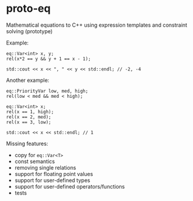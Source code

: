 proto-eq
================

Mathematical equations to C++ using expression templates and constraint solving (prototype)

Example:

    eq::Var<int> x, y;
    rel(x*2 == y && y + 1 == x - 1);

    std::cout << x << ", " << y << std::endl; // -2, -4

Another example:

	eq::PriorityVar low, med, high;
	rel(low < med && med < high);

	eq::Var<int> x;
	rel(x == 1, high);
	rel(x == 2, med);
	rel(x == 3, low);

	std::cout << x << std::endl; // 1

Missing features:

- copy for `eq::Var<T>`
- const semantics
- removing single relations
- support for floating point values
- support for user-defined types
- support for user-defined operators/functions
- tests
